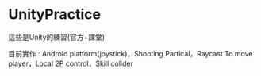 # UnityPractice


這些是Unity的練習(官方+課堂)

目前實作 : Android platform(joystick)，Shooting Partical，Raycast To move player，Local 2P control，Skill colider
